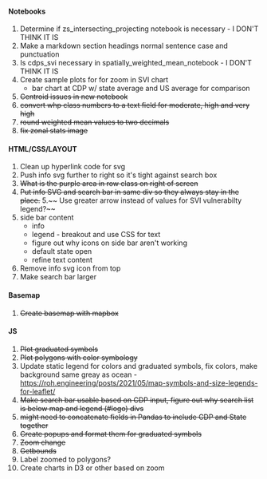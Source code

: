 #### Notebooks
1. Determine if zs_intersecting_projecting notebook is necessary - I DON'T THINK IT IS
2. Make a markdown section headings normal sentence case and punctuation
3. Is cdps_svi necessary in spatially_weighted_mean_notebook - I DON'T THINK IT IS
4. Create sample plots for for zoom in SVI chart
    - bar chart at CDP w/ state average and US average for comparison
5. ~~Centroid issues in new notebook~~
6. ~~convert whp class numbers to a text field for moderate, high and very high~~
7. ~~round weighted mean values to two decimals~~
8. ~~fix zonal stats image~~

#### HTML/CSS/LAYOUT
1. Clean up hyperlink code for svg
2. Push info svg further to right so it's tight against search box
3. ~~What is the purple area in row class on right of screen~~
4. ~~Put info SVG and search bar in same div so they always stay in the place.~~
5.~~ Use greater arrow instead of values for SVI vulnerabilty legend?~~
6. side bar content 
    * info
    * legend - breakout and use CSS for text
    * figure out why icons on side bar aren't working
    * default state open
    * refine text content
7. Remove info svg icon from top
8. Make search bar larger


#### Basemap
1. ~~Create basemap with mapbox~~

#### JS
1. ~~Plot graduated symbols~~
2. ~~Plot polygons with color symbology~~
3. Update static legend for colors and graduated symbols, fix colors, make background same greay as ocean - https://roh.engineering/posts/2021/05/map-symbols-and-size-legends-for-leaflet/
4. ~~Make search bar usable based on CDP input, figure out why search list is below map and legend (#logo)  divs~~
5. ~~might need to concatenate fields in Pandas to include CDP and State together~~
6. ~~Create popups and format them for graduated symbols~~
7. ~~Zoom change~~
8. ~~Getbounds~~
9. Label zoomed to polygons?
10. Create charts in D3 or other based on zoom


